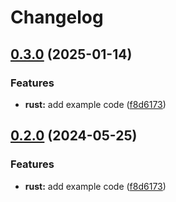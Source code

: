 # Changelog

## [0.3.0](https://github.com/dinhdobathi1992/release-please-monorepo-example/compare/hello_rust-v0.2.0...hello_rust@v0.3.0) (2025-01-14)


### Features

* **rust:** add example code ([f8d6173](https://github.com/dinhdobathi1992/release-please-monorepo-example/commit/f8d61736e63e4c1baf1d881c50556fa0ba6829d0))

## [0.2.0](https://github.com/amarjanica/release-please-monorepo-example/compare/hello_rust-v0.1.0...hello_rust@v0.2.0) (2024-05-25)


### Features

* **rust:** add example code ([f8d6173](https://github.com/amarjanica/release-please-monorepo-example/commit/f8d61736e63e4c1baf1d881c50556fa0ba6829d0))
